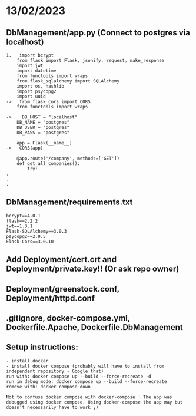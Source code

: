 # 13/02/2023

## DbManagement/app.py (Connect to postgres via localhost)
```
1.   import bcrypt
    from flask import Flask, jsonify, request, make_response
    import jwt
    import datetime
    from functools import wraps
    from flask_sqlalchemy import SQLAlchemy
    import os, hashlib
    import psycopg2
    import uuid
->   from flask_cors import CORS
    from functools import wraps

->    DB_HOST = "localhost"
    DB_NAME = "postgres"
    DB_USER = "postgres"
    DB_PASS = "postgres"

    app = Flask(__name__)
->   CORS(app)

    @app.route('/company', methods=['GET'])
    def get_all_companies():
        try:
.
.
.
```

## DbManagement/requirements.txt
```
bcrypt==4.0.1
flask==2.2.2
jwt==1.3.1
Flask-SQLAlchemy==3.0.3
psycopg2==2.9.5
Flask-Cors==3.0.10
```

## Add Deployment/cert.crt and Deployment/private.key!! (Or ask repo owner)

## Deployment/greenstock.conf, Deployment/httpd.conf

## .gitignore, docker-compose.yml, Dockerfile.Apache, Dockerfile.DbManagement

## Setup instructions:
```
- install docker
- install docker compose (probably will have to install from independent repository - Google that)
run with: docker compose up --build --force-recreate -d
run in debug mode: docker compose up --build --force-recreate
remove with: docker compose down

Not to confuse docker compose with docker-compose ! The app was debugged using docker compose. Using docker-compose the app may but doesn't necessarily have to work ;) 
```